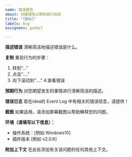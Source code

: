 ```yaml
---
name: 错误报告
about: 创建报告以帮助我们改进
title: "[BUG]"
labels: bug
assignees: gudqs7

---
```


**描述错误**
清晰简洁地描述错误是什么。

**复制**
重现行为的步骤：
1. 转到“...”
2. 点击“....”
3. 向下滚动到“....”
4.查看错误

**预期行为**
对您期望发生的事情进行清晰简洁的描述。

**错误日志**
若在idea的 Event Log 中有相关的错误信息，请提供！

**截图**
如果适用，请添加屏幕截图以帮助解释您的问题。

**环境（请填写以下信息）：**
  - 操作系统：[例如 Windows10]
  - 插件版本 [例如 v2.0.6]


**附加上下文**
在此处添加有关该问题的任何其他上下文。
